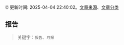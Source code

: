 :alarm_clock: 更新时间: 2025-04-04 22:40:02。[文章来源](/README.md)、[文章分类](/TAGS.md)

## 报告


> 关键字：`报告`、`月报`



